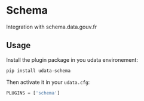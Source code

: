 # Schema

Integration with schema.data.gouv.fr

## Usage

Install the plugin package in you udata environement:

```bash
pip install udata-schema
```

Then activate it in your `udata.cfg`:

```python
PLUGINS = ['schema']
```
